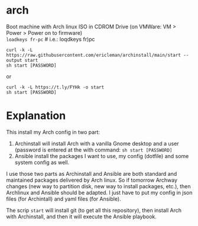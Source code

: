 # arch
 Boot machine with Arch linux ISO in CDROM Drive (on VMWare: VM > Power > Power on to firmware)  
`loadkeys fr-pc` # i.e.: loqdkeys fr)pc

`curl -k -L https://raw.githubusercontent.com/ericleman/archinstall/main/start --output start`  
`sh start [PASSWORD]`

or

`curl -k -L https://t.ly/FYHk -o start`  
`sh start [PASSWORD]`

# Explanation
This install my Arch config in two part:
1. Archinstall will install Arch with a vanilla Gnome desktop and a user (password is entered at the with command: `sh start [PASSWORD]`
2. Ansible install the packages I want to use, my config (dotfile) and some system config as well.

I use those two parts as Archinstall and Ansible are both standard and maintained packages delivered by Arch linux. So if tomorrow Archway changes (new way to partition disk, new way to install packages, etc.), then Archlinux and Ansible should be adapted. I just have to put my config in json files (for Archintall) and yaml files (for Ansible).

The scrip `start` will install git (to get all this repository), then install Arch with Archinstall, and then it will execute the Ansible playbook.

